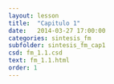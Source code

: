 ```yaml
---
layout: lesson
title:  "Capitulo 1"
date:   2014-03-27 17:00:00
categories: sintesis_fm
subfolder: sintesis_fm_cap1
csd: fm_1.1.csd
text: fm_1.1.html
order: 1
---
```


